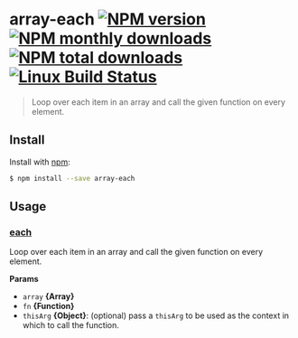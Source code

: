 # array-each [![NPM version](https://img.shields.io/npm/v/array-each.svg?style=flat)](https://www.npmjs.com/package/array-each) [![NPM monthly downloads](https://img.shields.io/npm/dm/array-each.svg?style=flat)](https://npmjs.org/package/array-each)  [![NPM total downloads](https://img.shields.io/npm/dt/array-each.svg?style=flat)](https://npmjs.org/package/array-each) [![Linux Build Status](https://img.shields.io/travis/jonschlinkert/array-each.svg?style=flat&label=Travis)](https://travis-ci.org/jonschlinkert/array-each)

> Loop over each item in an array and call the given function on every element.

## Install

Install with [npm](https://www.npmjs.com/):

```sh
$ npm install --save array-each
```

## Usage

### [each](index.js#L34)

Loop over each item in an array and call the given function on every element.

**Params**

* `array` **{Array}**
* `fn` **{Function}**
* `thisArg` **{Object}**: (optional) pass a `thisArg` to be used as the context in which to call the function.